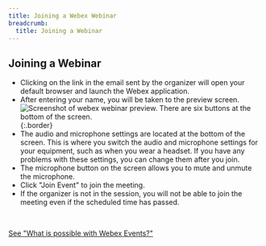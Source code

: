 ```yaml
---
title: Joining a Webex Webinar
breadcrumb:
  title: Joining a Webinar
---
```


## Joining a Webinar

* Clicking on the link in the email sent by the organizer will open your default browser and launch the Webex application.
* After entering your name, you will be taken to the preview screen.
  ![Screenshot of webex webinar preview. There are six buttons at the bottom of the screen.](img/webex_events_participate2.png){:.border}
* The audio and microphone settings are located at the bottom of the screen. This is where you switch the audio and microphone settings for your equipment, such as when you wear a headset. If you have any problems with these settings, you can change them after you join.
* The microphone button on the screen allows you to mute and unmute the microphone.
* Click "Join Event" to join the meeting.
* If the organizer is not in the session, you will not be able to join the meeting even if the scheduled time has passed.

<br />

[See "What is possible with Webex Events?"](../do_events/)
